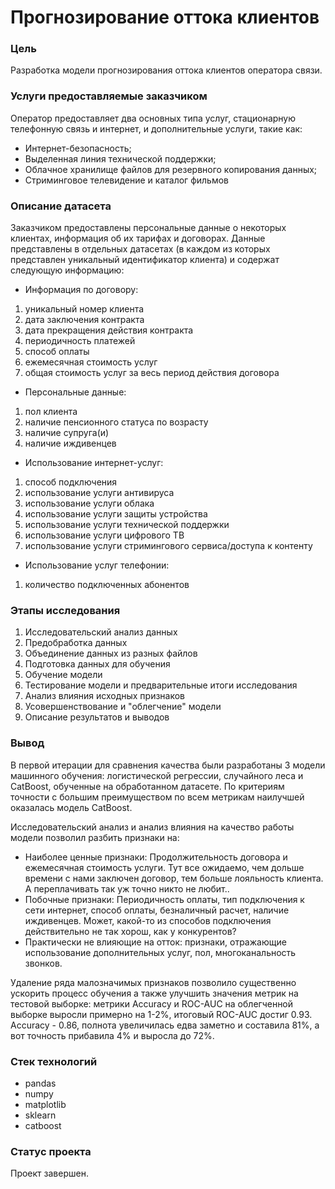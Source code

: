 # Прогнозирование оттока клиентов
### Цель
Разработка модели прогнозирования оттока клиентов оператора связи.

### Услуги предоставляемые заказчиком
Оператор предоставляет два основных типа услуг, стационарную телефонную связь и интернет, и дополнительные услуги, такие как:
- Интернет-безопасность;
- Выделенная линия технической поддержки;
- Облачное хранилище файлов для резервного копирования данных;
- Стриминговое телевидение и каталог фильмов

### Описание датасета
Заказчиком предоставлены персональные данные о некоторых клиентах, информация об их тарифах и договорах. Данные представлены в отдельных датасетах (в каждом из которых представлен уникальный идентификатор клиента) и содержат следующую информацию:
- Информация по договору:
1. уникальный номер клиента
2. дата заключения контракта
3. дата прекращения действия контракта
4. периодичность платежей
5. способ оплаты
6. ежемесячная стоимость услуг
7. общая стоимость услуг за весь период действия договора

- Персональные данные:
1. пол клиента
2. наличие пенсионного статуса по возрасту
3. наличие супруга(и)
4. наличие иждивенцев

- Использование интернет-услуг:
1. способ подключения
2. использование услуги антивируса
3. использование услуги облака
4. использование услуги защиты устройства
5. использование услуги технической поддержки
6. использование услуги цифрового ТВ
7. использование услуги стримингового сервиса/доступа к контенту

- Использование услуг телефонии:
1. количество подключенных абонентов

### Этапы исследования
1. Исследовательский анализ данных
2. Предобработка данных
3. Объединение данных из разных файлов
4. Подготовка данных для обучения
5. Обучение модели
6. Тестирование модели и предварительные итоги исследования
7. Анализ влияния исходных признаков
8. Усовершенствование и "облегчение" модели
9. Описание результатов и выводов

### Вывод
В первой итерации для сравнения качества были разработаны 3 модели машинного обучения: логистической регрессии, случайного леса и CatBoost, обученные на обработанном датасете. По критериям точности с большим преимуществом по всем метрикам наилучшей оказалась модель CatBoost. 

Исследовательский анализ и анализ влияния на качество работы модели позволил разбить признаки на:
- Наиболее ценные признаки: Продолжительность договора и ежемесячная стоимость услуги. Тут все ожидаемо, чем дольше времени с нами заключен договор, тем больше лояльность клиента. А переплачивать так уж точно никто не любит..
- Побочные признаки: Периодичность оплаты, тип подключения к сети интернет, способ оплаты, безналичный расчет, наличие иждивенцев. Может, какой-то из способов подключения действительно не так хорош, как у конкурентов?
- Практически не влияющие на отток: признаки, отражающие использование дополнительных услуг, пол, многоканальность звонков.

Удаление ряда малозначимых признаков позволило существенно ускорить процесс обучения а также улучшить значения метрик на тестовой выборке: метрики Accuracy и ROC-AUC на облегченной выборке выросли примерно на 1-2%, итоговый ROC-AUC достиг 0.93. Accuracy - 0.86, полнота увеличилась едва заметно и составила 81%, а вот точность прибавила 4% и выросла до 72%. 

### Стек технологий
- pandas
- numpy
- matplotlib
- sklearn
- catboost

### Статус проекта
Проект завершен.


